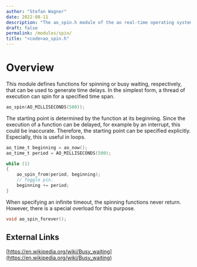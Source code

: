 ```yaml
---
author: "Stefan Wagner"
date: 2022-08-11
description: "The ao_spin.h module of the ao real-time operating system."
draft: false
permalink: /modules/spin/
title: "<code>ao_spin.h"
---
```


# Overview

This module defines functions for spinning or busy waiting, respectively, that can be used to generate time delays.  In the simplest form, a thread of execution can spin for a specified time span.

```c
ao_spin(AO_MILLISECONDS(500));
```

The starting point is determined by the function at its beginning. Since the execution of a function can be delayed, for example by an interrupt, this could be inaccurate. Therefore, the starting point can be specified explicitly. Especially, this is useful in loops.

```c
ao_time_t beginning = ao_now();
ao_time_t period = AO_MILLISECONDS(500);

while (1)
{
    ao_spin_from(period, beginning);
    // Toggle pin.
    beginning += period;
}
```

When specifying an infinite timeout, the spinning functions never return. However, there is a special overload for this purpose.

```c
void ao_spin_forever();
```

## External Links

[https://en.wikipedia.org/wiki/Busy_waiting](https://en.wikipedia.org/wiki/Busy_waiting)
